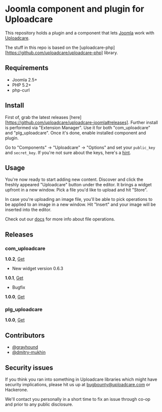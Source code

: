 # Joomla component and plugin for Uploadcare

This repository holds a plugin and a component that lets
[Joomla](https://joomla.org) work with [Uploadcare](https://uploadcare.com).

The stuff in this repo is based on the
[uploadcare-php][https://github.com/uploadcare/uploadcare-php] library.

## Requirements

- Joomla 2.5+
- PHP 5.2+
- php-curl

## Install 

First of, grab the latest releases
[here][https://github.com/uploadcare/uploadcare-joomla#releases].
Further install is performed via "Extension Manager".
Use it for both "com_uploadcare" and "plg_uploadcare".
Once it's done, enable installed component and plugin.

Go to "Components" -> "Uploadcare" -> "Options" and set your
`public_key` and `secret_key`. If you're not sure about the
keys, here's a [hint](https://uploadcare.com/documentation/keys/).

## Usage

You're now ready to start adding new content.
Discover and click the freshly appeared "Uploadcare" button
under the editor. It brings a widget upfront in a new window.
Pick a file you'd like to upload and hit "Store".

In case you're uploading an image file, you'll be able to pick
operations to be applied to an image in a new window.
Hit "Insert" and your image will be inserted into the editor.

Check out our [docs](https://uploadcare.com/documentation/cdn/)
for more info about file operations.

## Releases

### com_uploadcare

**1.0.2**, [Get][com_102]
* New widget version 0.6.3

**1.0.1**, [Get][com_101]
* Bugfix

**1.0.0**, [Get][com_100]

### plg_uploadcare

**1.0.0**, [Get][plg_100]

## Contributors

- [@grayhound](https://github.com/grayhound)
- [@dmitry-mukhin](https://github.com/dmitry-mukhin)

## Security issues

If you think you ran into something in Uploadcare libraries
which might have security implications, please hit us up at
[bugbounty@uploadcare.com](mailto:bugbounty@uploadcare.com)
or Hackerone.

We'll contact you personally in a short time to fix an issue
through co-op and prior to any public disclosure.

[com_102]: https://ucarecdn.com/0c0babce-c1cf-4b6f-b429-ee8fb473cb68/com_uploadcare.zip
[com_101]: https://ucarecdn.com/72968548-786a-4c1c-9238-09abf9ea580c/com_uploadcare.zip
[com_100]: https://ucarecdn.com/c90ebb89-7e4f-44ce-9af5-decf116c35c5/com_uploadcare.zip
[plg_100]: https://ucarecdn.com/c69c82dd-a982-438b-944f-c89287e5e1e8/plg_uploadcare.zip

